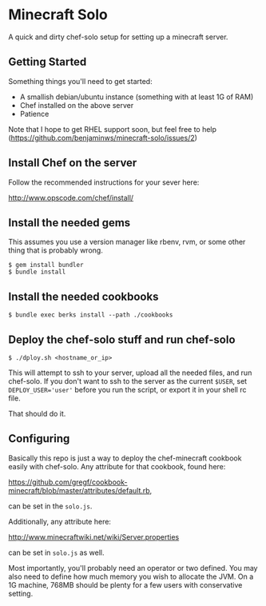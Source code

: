 Minecraft Solo
==============

A quick and dirty chef-solo setup for setting up a minecraft server.

Getting Started
---------------

Something things you'll need to get started:

  * A smallish debian/ubuntu instance (something with at least 1G of RAM)
  * Chef installed on the above server
  * Patience

Note that I hope to get RHEL support soon, but feel free to help
(https://github.com/benjaminws/minecraft-solo/issues/2)

Install Chef on the server
--------------------------

Follow the recommended instructions for your sever here:

http://www.opscode.com/chef/install/

Install the needed gems
-----------------------

This assumes you use a version manager like rbenv, rvm, or some other thing that is
probably wrong.

    $ gem install bundler
    $ bundle install

Install the needed cookbooks
----------------------------

    $ bundle exec berks install --path ./cookbooks

Deploy the chef-solo stuff and run chef-solo
---------------------------------------------

    $ ./dploy.sh <hostname_or_ip>

This will attempt to ssh to your server, upload all the needed files, and run
chef-solo. If you don't want to ssh to the server as the current `$USER`, set
`DEPLOY_USER='user'` before you run the script, or export it in your shell rc file.

That should do it.

Configuring
-----------

Basically this repo is just a way to deploy the chef-minecraft cookbook easily with
chef-solo. Any attribute for that cookbook, found here:

https://github.com/gregf/cookbook-minecraft/blob/master/attributes/default.rb,

can be set in the `solo.js`.

Additionally, any attribute here:

http://www.minecraftwiki.net/wiki/Server.properties

can be set in `solo.js` as well.

Most importantly, you'll probably need an operator or two defined. You
may also need to define how much memory you wish to allocate the JVM. On a 1G
machine, 768MB should be plenty for a few users with conservative setting.

